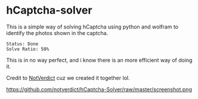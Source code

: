 # hCaptcha-solver

This is a simple way of solving hCaptcha using python and wolfram to identify the photos shown in the captcha.

    Status: Done
    Solve Ratio: 50%

This is in no way perfect, and i know there is an more efficient way of doing it.


Credit to [NotVerdict](https://github.com/notverdict) cuz we created it together lol.

https://github.com/notverdict/hCaptcha-Solver/raw/master/screenshot.png
